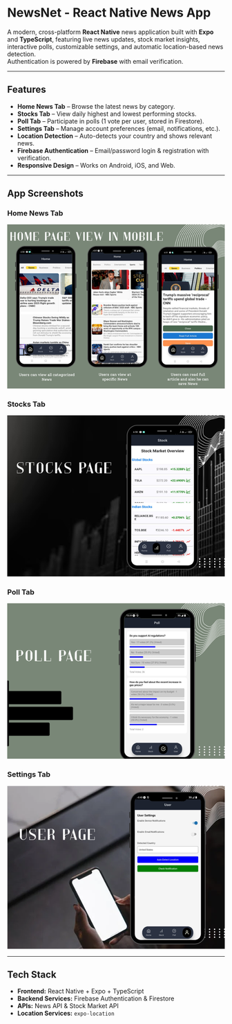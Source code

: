 # NewsNet - React Native News App

A modern, cross-platform **React Native** news application built with **Expo** and **TypeScript**, featuring live news updates, stock market insights, interactive polls, customizable settings, and automatic location-based news detection.  
Authentication is powered by **Firebase** with email verification.

---

## Features

- **Home News Tab** – Browse the latest news by category.
- **Stocks Tab** – View daily highest and lowest performing stocks.
- **Poll Tab** – Participate in polls (1 vote per user, stored in Firestore).
- **Settings Tab** – Manage account preferences (email, notifications, etc.).
- **Location Detection** – Auto-detects your country and shows relevant news.
- **Firebase Authentication** – Email/password login & registration with verification.
- **Responsive Design** – Works on Android, iOS, and Web.

---

## App Screenshots

### Home News Tab
![Home News Tab](screenshots/home-news.png)

### Stocks Tab
![Stocks Tab](screenshots/stocks.png)

### Poll Tab
![Poll Tab](screenshots/poll.png)

### Settings Tab
![Settings Tab](screenshots/settings.png)

---

## Tech Stack

- **Frontend:** React Native + Expo + TypeScript
- **Backend Services:** Firebase Authentication & Firestore
- **APIs:** News API & Stock Market API
- **Location Services:** `expo-location`
